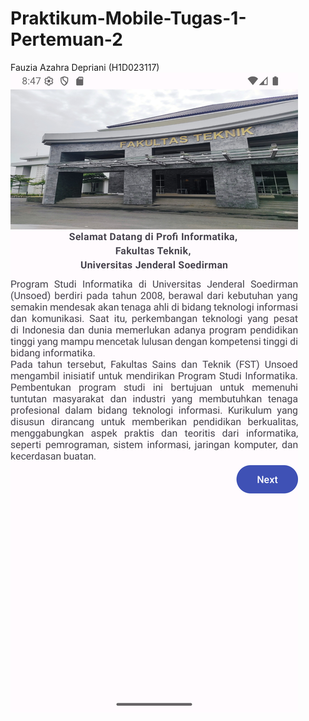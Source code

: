 # Praktikum-Mobile-Tugas-1-Pertemuan-2
Fauzia Azahra Depriani (H1D023117)
![alt text](https://github.com/fauziaz/Praktikum-Mobile-Tugas-1-Pertemuan-2/blob/main/public/Screenshot_20250914_084720.png?raw=true)
